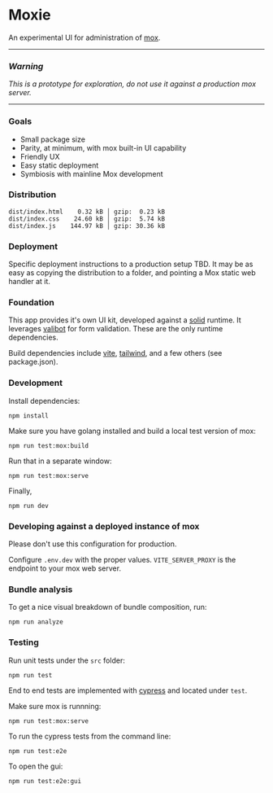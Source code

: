 # Moxie

An experimental UI for administration of [mox](https://github.com/mjl-/mox).

---

### *Warning*

*This is a prototype for exploration, do not use it against a production mox server.*

---

### Goals

- Small package size
- Parity, at minimum, with mox built-in UI capability
- Friendly UX
- Easy static deployment
- Symbiosis with mainline Mox development

### Distribution

```
dist/index.html    0.32 kB │ gzip:  0.23 kB
dist/index.css    24.60 kB │ gzip:  5.74 kB
dist/index.js    144.97 kB │ gzip: 30.36 kB
```

### Deployment

Specific deployment instructions to a production setup TBD.  It may be as easy as copying the distribution to a folder, and pointing a Mox static web handler at it.

### Foundation

This app provides it's own UI kit, developed against a [solid](https://github.com/solidjs/solid) runtime.  It leverages [valibot](https://github.com/fabian-hiller/valibot) for form validation. These are the only runtime dependencies.

Build dependencies include [vite](https://github.com/vitejs/vite), [tailwind](https://github.com/tailwindlabs/tailwindcss), and a few others (see package.json).

### Development

Install dependencies:

`npm install`

Make sure you have golang installed and build a local test version of mox:

`npm run test:mox:build`

Run that in a separate window:

`npm run test:mox:serve`

Finally,

`npm run dev`

### Developing against a deployed instance of mox

Please don't use this configuration for production.

Configure `.env.dev` with the proper values.  `VITE_SERVER_PROXY` is the endpoint to your mox web server.

### Bundle analysis

To get a nice visual breakdown of bundle composition, run:

`npm run analyze`

### Testing

Run unit tests under the `src` folder:

`npm run test`

End to end tests are implemented with [cypress](cypress.io) and located under `test`.

Make sure mox is runnning:

`npm run test:mox:serve`

To run the cypress tests from the command line:

`npm run test:e2e`

To open the gui:

`npm run test:e2e:gui`
